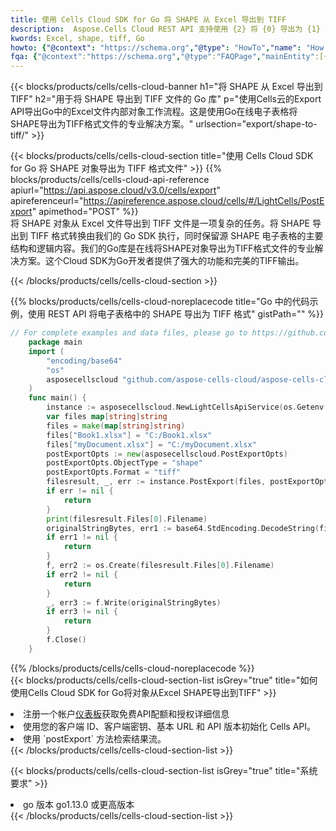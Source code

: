 ```yaml
---
title: 使用 Cells Cloud SDK for Go 将 SHAPE 从 Excel 导出到 TIFF
description:  Aspose.Cells Cloud REST API 支持使用 {2} 将 {0} 导出为 {1} 格式文件。
kwords: Excel, shape, tiff, Go
howto: {"@context": "https://schema.org","@type": "HowTo","name": "How to use Cells Cloud SDK for Go to export objects from Excel SHAPE to TIFF","description": "How to use Cells Cloud SDK for Go to export objects from Excel SHAPE to TIFF","image": {"@type": "ImageObject"},"url": "/go/export/shape-to-tiff/","step": [{ "@type": "HowToStep","name": "How to use Cells Cloud SDK for Go to export objects from Excel SHAPE to TIFF step 1", "image": {"@type": "ImageObject",},"url": "/go/export/shape-to-tiff/","text": "Register an account at <a href='https://dashboard.aspose.cloud/'>Dashboard</a> to get free API quota & authorization details",},{ "@type": "HowToStep","name": "How to use Cells Cloud SDK for Go to export objects from Excel SHAPE to TIFF step 1", "image": {"@type": "ImageObject",},"url": "/go/export/shape-to-tiff/","text": "Initialize the Cells API with your Client ID, Client Secret, Base URL, and API version.",},{ "@type": "HowToStep","name": "How to use Cells Cloud SDK for Go to export objects from Excel SHAPE to TIFF step 1", "image": {"@type": "ImageObject",},"url": "/go/export/shape-to-tiff/","text": "Use the `postExport` method to retrieve the resulting stream.",}, ],"supply": {"@type": "HowToSupply","name": "document"},"tool": [{"@type": "HowToTool","name": "Goland, Visual Studio Code, Eclipse"},{"@type": "HowToTool","name": "Aspose Cells"}],"totalTime": "PT6M"}
fqa: {"@context":"https://schema.org","@type":"FAQPage","mainEntity":[{"@type":"Question","name":"What file formats can excel or its internal elements be converted into?","acceptedAnswer":{"@type":"Answer","text":"We support a variety of output file formats, including XLSX, Excel, xls , PDF, CSV, HTML, Markdown, XML, PNG, JPG, TIFF, Json, TXT and many more.<br/><ol><li>Install .NET SDK and add the reference (import the library) to your .NET project.</li><li>Open the source file in C# using REST API.</li><li>Load the content or the excel file itself to be exported to other formats.</li><li>Call the PostExport() method, passing the output filename with the required extension.</li><li>Get the build results as a single file.</li></ol>"}},{"@type":"Question","name":"What is the maximum file size supported by this .NET library?","acceptedAnswer":{"@type":"Answer","text":"There are no file size limits for format conversions using .NET library."}}]}
---
```

{{< blocks/products/cells/cells-cloud-banner h1="将 SHAPE 从 Excel 导出到 TIFF" h2="用于将 SHAPE 导出到 TIFF 文件的 Go 库" p="使用Cells云的Export API导出Go中的Excel文件内部对象工作流程。这是使用Go在线电子表格将SHAPE导出为TIFF格式文件的专业解决方案。" urlsection="export/shape-to-tiff/" >}}

{{< blocks/products/cells/cells-cloud-section title="使用 Cells Cloud SDK for Go 将 SHAPE 对象导出为 TIFF 格式文件" >}}
{{% blocks/products/cells/cells-cloud-api-reference apiurl="https://api.aspose.cloud/v3.0/cells/export" apireferenceurl="https://apireference.aspose.cloud/cells/#/LightCells/PostExport" apimethod="POST" %}}
<br/>
将 SHAPE 对象从 Excel 文件导出到 TIFF 文件是一项复杂的任务。将 SHAPE 导出到 TIFF 格式转换由我们的 Go SDK 执行，同时保留源 SHAPE 电子表格的主要结构和逻辑内容。我们的Go库是在线将SHAPE对象导出为TIFF格式文件的专业解决方案。这个Cloud SDK为Go开发者提供了强大的功能和完美的TIFF输出。

{{< /blocks/products/cells/cells-cloud-section >}}

{{% blocks/products/cells/cells-cloud-noreplacecode title="Go 中的代码示例，使用 REST API 将电子表格中的 SHAPE 导出为 TIFF 格式" gistPath="" %}}
  
```go
// For complete examples and data files, please go to https://github.com/aspose-cells-cloud/aspose-cells-cloud-go/
    package main
    import (
	    "encoding/base64"
	    "os"
	    asposecellscloud "github.com/aspose-cells-cloud/aspose-cells-cloud-go/v22"
    )
    func main() {
	    instance := asposecellscloud.NewLightCellsApiService(os.Getenv("ProductClientId"), os.Getenv("ProductClientSecret"))
	    var files map[string]string
	    files = make(map[string]string)
	    files["Book1.xlsx"] = "C:/Book1.xlsx"
	    files["myDocument.xlsx"] = "C:/myDocument.xlsx"
	    postExportOpts := new(asposecellscloud.PostExportOpts)
	    postExportOpts.ObjectType = "shape"
	    postExportOpts.Format = "tiff"
	    filesresult, _, err := instance.PostExport(files, postExportOpts)
	    if err != nil {
		    return
	    }
	    print(filesresult.Files[0].Filename)
	    originalStringBytes, err1 := base64.StdEncoding.DecodeString(filesresult.Files[0].FileContent)
	    if err1 != nil {
		    return
	    }
	    f, err2 := os.Create(filesresult.Files[0].Filename)
	    if err2 != nil {
		    return
	    }
	    _, err3 := f.Write(originalStringBytes)
	    if err3 != nil {
		    return
	    }
	    f.Close()
    }
```
   
{{% /blocks/products/cells/cells-cloud-noreplacecode %}}
<br/>
{{< blocks/products/cells/cells-cloud-section-list isGrey="true" title="如何使用Cells Cloud SDK for Go将对象从Excel SHAPE导出到TIFF" >}}
<li>注册一个帐户<a href="https://dashboard.aspose.cloud/">仪表板</a>获取免费API配额和授权详细信息</li>
<li>使用您的客户端 ID、客户端密钥、基本 URL 和 API 版本初始化 Cells API。</li>
<li>使用 `postExport` 方法检索结果流。</li>
{{< /blocks/products/cells/cells-cloud-section-list >}}

{{< blocks/products/cells/cells-cloud-section-list isGrey="true" title="系统要求" >}}
<li>go 版本 go1.13.0 或更高版本</li>
{{< /blocks/products/cells/cells-cloud-section-list >}}
